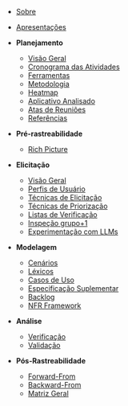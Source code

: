 - [Sobre](/README)
- [Apresentações](apresentacoes.md)

- **Planejamento**
  - [Visão Geral](/planejamento/README.md)
  - [Cronograma das Atividades](/planejamento/cronograma/README.md)
  - [Ferramentas](/planejamento/ferramentas/README.md)
  - [Metodologia](/planejamento/metodologias/README.md)
  - [Heatmap](/planejamento/heatmap/README.md)
  - [Aplicativo Analisado](/planejamento/aplicativo/README.md)
  - [Atas de Reuniões](/planejamento/atas/README.md)
  - [Referências](/planejamento/referencias/README.md)

- **Pré-rastreabilidade**
  - [Rich Picture](/planejamento/rich-picture/README.md)

- **Elicitação**
  - [Visão Geral](/elicitacao/README.md)
  - [Perfis de Usuário](/elicitacao/perfis_usuarios/perfis-de-usuario)
  - [Técnicas de Elicitação](/elicitacao/tecnicas_elicitacao/tec_elicitacao)
  - [Técnicas de Priorização](/elicitacao/tecnicas_priorizacao/tec-de-priorizacao)
  - [Listas de Verificação](/elicitacao/listas_verificacao/listas_verificacao)
  - [Inspeção grupo+1](/elicitacao/elicitacao_grupo_2/elicitacao_grupo_2)
  - [Experimentação com LLMs](/elicitacao/experimentacaoLLMs.md)

- **Modelagem**
  - [Cenários](/modelagem/cenarios.md)
  - [Léxicos](/modelagem/lexicos.md)
  - [Casos de Uso](/modelagem/casos_de_uso.md)
  - [Especificação Suplementar](/modelagem/especificacao_suplementar.md)
  - [Backlog](/modelagem/backlog.md)
  - [NFR Framework](/modelagem/nfr_framework.md)

- **Análise**
  - [Verificação](analise/verif_principal.md)
  - [Validação](analise/valid_principal.md)

- **Pós-Rastreabilidade**
  - [Forward-From](pos-rastreabilidade/foward_from.md)
  - [Backward-From](pos-rastreabilidade/backward_from.md)
  - [Matriz Geral](pos-rastreabilidade/matriz_geral.md)